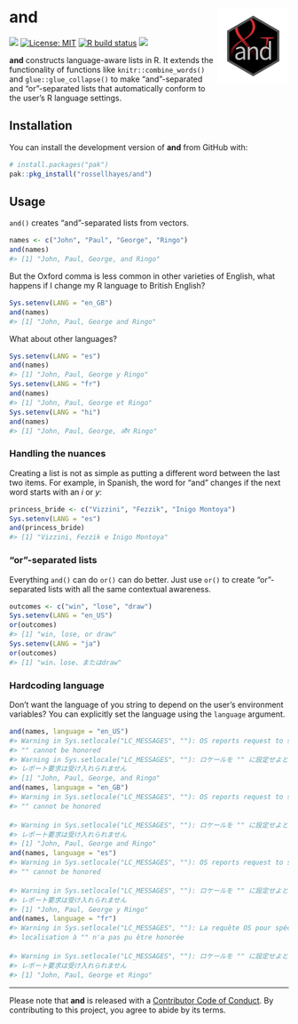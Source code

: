 
<!-- README.md is generated from README.Rmd. Please edit that file -->

# and <img src="man/figures/logo.png?raw=TRUE" align="right" height="138" />

<!-- badges: start -->
<!-- [![](https://www.r-pkg.org/badges/version/and?color=brightgreen)](https://cran.r-project.org/package=and) -->

[![](https://img.shields.io/badge/lifecycle-experimental-orange.svg)](https://lifecycle.r-lib.org/articles/stages.html#experimental)
[![License:
MIT](https://img.shields.io/badge/license-MIT-blueviolet.svg)](https://cran.r-project.org/web/licenses/MIT)
[![R build
status](https://github.com/rossellhayes/and/workflows/R-CMD-check/badge.svg)](https://github.com/rossellhayes/and/actions)
[![](https://codecov.io/gh/rossellhayes/and/branch/main/graph/badge.svg)](https://app.codecov.io/gh/rossellhayes/and)
<!-- [![Dependencies](https://tinyverse.netlify.com/badge/and)](https://cran.r-project.org/package=and) -->
<!-- badges: end -->

**and** constructs language-aware lists in R. It extends the
functionality of functions like `knitr::combine_words()` and
`glue::glue_collapse()` to make “and”-separated and “or”-separated lists
that automatically conform to the user’s R language settings.

## Installation

<!-- You can install the released version of **and** from [CRAN](https://CRAN.R-project.org) with: -->
<!-- ``` {r eval = FALSE} -->
<!-- install.packages("and") -->
<!-- ``` -->

You can install the development version of **and** from GitHub with:

``` r
# install.packages("pak")
pak::pkg_install("rossellhayes/and")
```

## Usage

`and()` creates “and”-separated lists from vectors.

``` r
names <- c("John", "Paul", "George", "Ringo")
and(names)
#> [1] "John, Paul, George, and Ringo"
```

But the Oxford comma is less common in other varieties of English, what
happens if I change my R language to British English?

``` r
Sys.setenv(LANG = "en_GB")
and(names)
#> [1] "John, Paul, George and Ringo"
```

What about other languages?

``` r
Sys.setenv(LANG = "es")
and(names)
#> [1] "John, Paul, George y Ringo"
Sys.setenv(LANG = "fr")
and(names)
#> [1] "John, Paul, George et Ringo"
Sys.setenv(LANG = "hi")
and(names)
#> [1] "John, Paul, George, और Ringo"
```

### Handling the nuances

Creating a list is not as simple as putting a different word between the
last two items. For example, in Spanish, the word for “and” changes if
the next word starts with an *i* or *y*:

``` r
princess_bride <- c("Vizzini", "Fezzik", "Inigo Montoya")
Sys.setenv(LANG = "es")
and(princess_bride)
#> [1] "Vizzini, Fezzik e Inigo Montoya"
```

### “or”-separated lists

Everything `and()` can do `or()` can do better. Just use `or()` to
create “or”-separated lists with all the same contextual awareness.

``` r
outcomes <- c("win", "lose", "draw")
Sys.setenv(LANG = "en_US")
or(outcomes)
#> [1] "win, lose, or draw"
Sys.setenv(LANG = "ja")
or(outcomes)
#> [1] "win、lose、またはdraw"
```

### Hardcoding language

Don’t want the language of you string to depend on the user’s
environment variables? You can explicitly set the language using the
`language` argument.

``` r
and(names, language = "en_US")
#> Warning in Sys.setlocale("LC_MESSAGES", ""): OS reports request to set locale to
#> "" cannot be honored
#> Warning in Sys.setlocale("LC_MESSAGES", ""): ロケールを "" に設定せよとの OS の
#> レポート要求は受け入れられません
#> [1] "John, Paul, George, and Ringo"
and(names, language = "en_GB")
#> Warning in Sys.setlocale("LC_MESSAGES", ""): OS reports request to set locale to
#> "" cannot be honored

#> Warning in Sys.setlocale("LC_MESSAGES", ""): ロケールを "" に設定せよとの OS の
#> レポート要求は受け入れられません
#> [1] "John, Paul, George and Ringo"
and(names, language = "es")
#> Warning in Sys.setlocale("LC_MESSAGES", ""): OS reports request to set locale to
#> "" cannot be honored

#> Warning in Sys.setlocale("LC_MESSAGES", ""): ロケールを "" に設定せよとの OS の
#> レポート要求は受け入れられません
#> [1] "John, Paul, George y Ringo"
and(names, language = "fr")
#> Warning in Sys.setlocale("LC_MESSAGES", ""): La requête OS pour spécifier la
#> localisation à "" n'a pas pu être honorée

#> Warning in Sys.setlocale("LC_MESSAGES", ""): ロケールを "" に設定せよとの OS の
#> レポート要求は受け入れられません
#> [1] "John, Paul, George et Ringo"
```

------------------------------------------------------------------------

Please note that **and** is released with a [Contributor Code of
Conduct](https://contributor-covenant.org/version/2/0/CODE_OF_CONDUCT.html).
By contributing to this project, you agree to abide by its terms.
